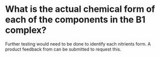 # What is the actual chemical form of each of the components in the B1 complex?

Further testing would need to be done to identify each nitrients form. A product feedback from can be submitted to request this.